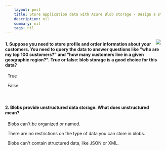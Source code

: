 ```yaml
---
    layout: post
    title: Store application data with Azure Blob storage - Design a storage organization strategy
    description: nil
    summary: nil
    tags: nil
---
```



 <a target="_blank" href="https://docs.microsoft.com/en-us/learn/modules/store-app-data-with-azure-blob-storage/3-design-organization-strategy/"><i class="fas fa-external-link-alt"></i> </a>
 <img align="right" src="https://docs.microsoft.com/en-us/learn/achievements/store-app-data-with-azure-blob-storage.svg">
####  1. Suppose you need to store profile and order information about your customers. You need to query the data to answer questions like "who are my top 100 customers?" and "how many customers live in a given geographic region?". True or false: blob storage is a good choice for this data?


<i class='far fa-square'></i> &nbsp;&nbsp;True

<i class='fas fa-check-square' style='color: Dodgerblue;'></i> &nbsp;&nbsp;False
<br />
<br />
<br />

####  2. Blobs provide unstructured data storage. What does unstructured mean?


<i class='far fa-square'></i> &nbsp;&nbsp;Blobs can't be organized or named.

<i class='fas fa-check-square' style='color: Dodgerblue;'></i> &nbsp;&nbsp;There are no restrictions on the type of data you can store in blobs.

<i class='far fa-square'></i> &nbsp;&nbsp;Blobs can't contain structured data, like JSON or XML.
<br />
<br />
<br />
